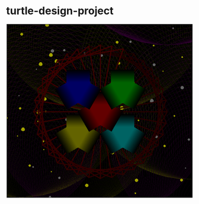 # turtle-design-project
<img src="https://github.com/ultyjh/turtle-design-project/blob/master/Capture.PNG">
